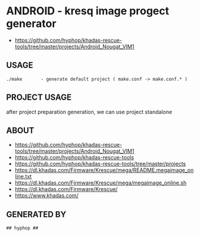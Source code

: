 # ANDROID - kresq image progect generator

+ https://github.com/hyphop/khadas-rescue-tools/tree/master/projects/Android_Nougat_VIM1

## USAGE

    ./make       - generate default project ( make.conf -> make.conf.* )

## PROJECT USAGE

after project preparation generation, we can use project standalone


## ABOUT 

+ https://github.com/hyphop/khadas-rescue-tools/tree/master/projects/Android_Nougat_VIM1
+ https://github.com/hyphop/khadas-rescue-tools
+ https://github.com/hyphop/khadas-rescue-tools/tree/master/projects
+ https://dl.khadas.com/Firmware/Krescue/mega/README.megaimage_online.txt
+ https://dl.khadas.com/Firmware/Krescue/mega/megaimage_online.sh
+ https://dl.khadas.com/Firmware/Krescue/
+ https://www.khadas.com/

## GENERATED BY

    ## hyphop ##

